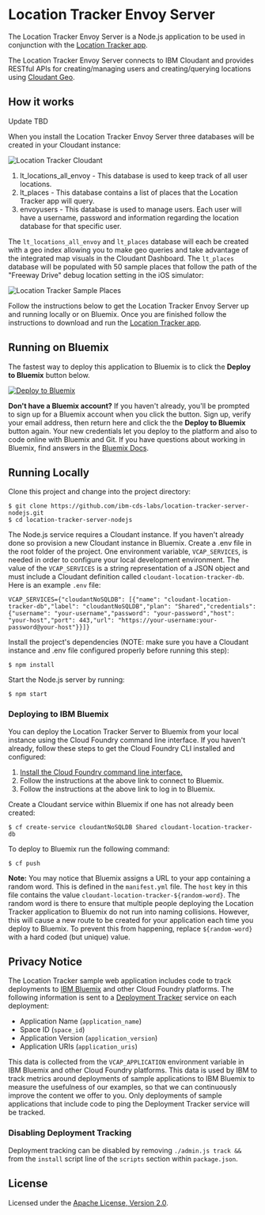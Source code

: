 # Location Tracker Envoy Server

The Location Tracker Envoy Server is a Node.js application to be used in conjunction with the [Location Tracker app](https://github.com/ibm-cds-labs/location-tracker-client-swift).

The Location Tracker Envoy Server connects to IBM Cloudant and provides RESTful APIs for creating/managing users and creating/querying locations using [Cloudant Geo](https://docs.cloudant.com/geo.html). 

## How it works

Update TBD

When you install the Location Tracker Envoy Server three databases will be created in your Cloudant instance:

![Location Tracker Cloudant](http://developer.ibm.com/clouddataservices/wp-content/uploads/sites/47/2016/05/locationTracker2Cloudant.png)

1. lt_locations_all_envoy - This database is used to keep track of all user locations.
2. lt_places - This database contains a list of places that the Location Tracker app will query.
3. envoyusers - This database is used to manage users. Each user will have a username, password and information regarding the location database for that specific user.

The `lt_locations_all_envoy` and `lt_places` database will each be created with a geo index allowing you to make geo queries and take advantage of the integrated map visuals in the Cloudant Dashboard. The `lt_places` database will be populated with 50 sample places that follow the path of the "Freeway Drive" debug location setting in the iOS simulator:
 
 ![Location Tracker Sample Places](http://developer.ibm.com/clouddataservices/wp-content/uploads/sites/47/2016/05/locationTracker2CloudantPlaces2.png)

Follow the instructions below to get the Location Tracker Envoy Server up and running locally or on Bluemix. Once you are finished follow the instructions to download and run the [Location Tracker app](https://github.com/ibm-cds-labs/location-tracker-client-swift).

## Running on Bluemix

The fastest way to deploy this application to Bluemix is to click the **Deploy to Bluemix** button below.

[![Deploy to Bluemix](https://deployment-tracker.mybluemix.net/stats/f1fcbabc7fdf533260621a0fa11c1d32/button.svg)](https://bluemix.net/deploy?repository=https://github.com/ibm-cds-labs/location-tracker-server-envoy)

**Don't have a Bluemix account?** If you haven't already, you'll be prompted to sign up for a Bluemix account when you click the button.  Sign up, verify your email address, then return here and click the the **Deploy to Bluemix** button again. Your new credentials let you deploy to the platform and also to code online with Bluemix and Git. If you have questions about working in Bluemix, find answers in the [Bluemix Docs](https://www.ng.bluemix.net/docs/).

## Running Locally

Clone this project and change into the project directory:

    $ git clone https://github.com/ibm-cds-labs/location-tracker-server-nodejs.git
    $ cd location-tracker-server-nodejs

The Node.js service requires a Cloudant instance. If you haven't already done so provision a new Cloudant instance in Bluemix. Create a .env file in the root folder of the project. One environment variable, `VCAP_SERVICES`, is needed in order to configure your local development environment. The value of the `VCAP_SERVICES` is a string representation of a JSON object and must include a Cloudant definition called `cloudant-location-tracker-db`. Here is an example `.env` file:

    VCAP_SERVICES={"cloudantNoSQLDB": [{"name": "cloudant-location-tracker-db","label": "cloudantNoSQLDB","plan": "Shared","credentials": {"username": "your-username","password": "your-password","host": "your-host","port": 443,"url": "https://your-username:your-password@your-host"}}]}

Install the project's dependencies (NOTE: make sure you have a Cloudant instance and .env file configured properly before running this step):

    $ npm install

Start the Node.js server by running:

    $ npm start

### Deploying to IBM Bluemix

You can deploy the Location Tracker Server to Bluemix from your local instance using the Cloud Foundry command line interface. If you haven't already, follow these steps to get the Cloud Foundry CLI installed and configured:

1. [Install the Cloud Foundry command line interface.](https://www.ng.bluemix.net/docs/#starters/install_cli.html)
2. Follow the instructions at the above link to connect to Bluemix.
3. Follow the instructions at the above link to log in to Bluemix.

Create a Cloudant service within Bluemix if one has not already been created:

    $ cf create-service cloudantNoSQLDB Shared cloudant-location-tracker-db

To deploy to Bluemix run the following command:

    $ cf push

**Note:** You may notice that Bluemix assigns a URL to your app containing a random word. This is defined in the `manifest.yml` file. The `host` key in this file contains the value `cloudant-location-tracker-${random-word}`. The random word is there to ensure that multiple people deploying the Location Tracker application to Bluemix do not run into naming collisions. However, this will cause a new route to be created for your application each time you deploy to Bluemix. To prevent this from happening, replace `${random-word}` with a hard coded (but unique) value.

## Privacy Notice

The Location Tracker sample web application includes code to track deployments to [IBM Bluemix](https://www.bluemix.net/) and other Cloud Foundry platforms. The following information is sent to a [Deployment Tracker](https://github.com/cloudant-labs/deployment-tracker) service on each deployment:

* Application Name (`application_name`)
* Space ID (`space_id`)
* Application Version (`application_version`)
* Application URIs (`application_uris`)

This data is collected from the `VCAP_APPLICATION` environment variable in IBM Bluemix and other Cloud Foundry platforms. This data is used by IBM to track metrics around deployments of sample applications to IBM Bluemix to measure the usefulness of our examples, so that we can continuously improve the content we offer to you. Only deployments of sample applications that include code to ping the Deployment Tracker service will be tracked.

### Disabling Deployment Tracking

Deployment tracking can be disabled by removing `./admin.js track && ` from the `install` script line of the `scripts` section within `package.json`.

## License

Licensed under the [Apache License, Version 2.0](LICENSE.txt).
